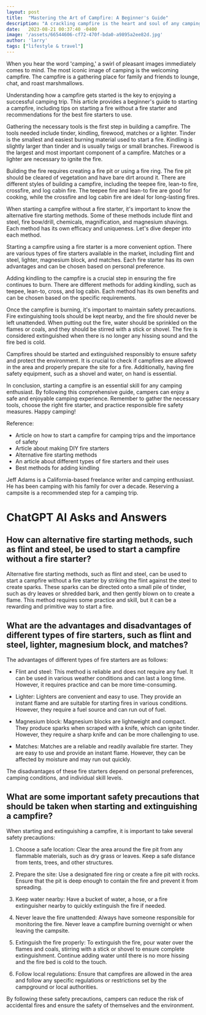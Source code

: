 ```yaml
---
layout: post
title:  "Mastering the Art of Campfire: A Beginner's Guide"
description: "A crackling campfire is the heart and soul of any camping adventure. Follow this comprehensive guide to starting and maintaining a campfire to elevate your camping experience to new heights."
date:   2023-08-21 00:37:40 -0400
image: '/assets/66544606-cf72-470f-bda0-a9895a2ee82d.jpg'
author: 'larry'
tags: ["lifestyle & travel"]
---
```


When you hear the word 'camping,' a swirl of pleasant images immediately comes to mind. The most iconic image of camping is the welcoming campfire. The campfire is a gathering place for family and friends to lounge, chat, and roast marshmallows.

Understanding how a campfire gets started is the key to enjoying a successful camping trip. This article provides a beginner's guide to starting a campfire, including tips on starting a fire without a fire starter and recommendations for the best fire starters to use.

Gathering the necessary tools is the first step in building a campfire. The tools needed include tinder, kindling, firewood, matches or a lighter. Tinder is the smallest and easiest burning material used to start a fire. Kindling is slightly larger than tinder and is usually twigs or small branches. Firewood is the largest and most important component of a campfire. Matches or a lighter are necessary to ignite the fire.

Building the fire requires creating a fire pit or using a fire ring. The fire pit should be cleared of vegetation and have bare dirt around it. There are different styles of building a campfire, including the teepee fire, lean-to fire, crossfire, and log cabin fire. The teepee fire and lean-to fire are good for cooking, while the crossfire and log cabin fire are ideal for long-lasting fires.

When starting a campfire without a fire starter, it's important to know the alternative fire starting methods. Some of these methods include flint and steel, fire bow/drill, chemicals, magnification, and magnesium shavings. Each method has its own efficacy and uniqueness. Let's dive deeper into each method.

Starting a campfire using a fire starter is a more convenient option. There are various types of fire starters available in the market, including flint and steel, lighter, magnesium block, and matches. Each fire starter has its own advantages and can be chosen based on personal preference.

Adding kindling to the campfire is a crucial step in ensuring the fire continues to burn. There are different methods for adding kindling, such as teepee, lean-to, cross, and log cabin. Each method has its own benefits and can be chosen based on the specific requirements.

Once the campfire is burning, it's important to maintain safety precautions. Fire extinguishing tools should be kept nearby, and the fire should never be left unattended. When putting out the fire, water should be sprinkled on the flames or coals, and they should be stirred with a stick or shovel. The fire is considered extinguished when there is no longer any hissing sound and the fire bed is cold.

Campfires should be started and extinguished responsibly to ensure safety and protect the environment. It is crucial to check if campfires are allowed in the area and properly prepare the site for a fire. Additionally, having fire safety equipment, such as a shovel and water, on hand is essential.

In conclusion, starting a campfire is an essential skill for any camping enthusiast. By following this comprehensive guide, campers can enjoy a safe and enjoyable camping experience. Remember to gather the necessary tools, choose the right fire starter, and practice responsible fire safety measures. Happy camping!

Reference:

- Article on how to start a campfire for camping trips and the importance of safety
- Article about making DIY fire starters
- Alternative fire starting methods
- An article about different types of fire starters and their uses
- Best methods for adding kindling

Jeff Adams is a California-based freelance writer and camping enthusiast. He has been camping with his family for over a decade. Reserving a campsite is a recommended step for a camping trip.


# ChatGPT AI Asks and Answers
## How can alternative fire starting methods, such as flint and steel, be used to start a campfire without a fire starter?
Alternative fire starting methods, such as flint and steel, can be used to start a campfire without a fire starter by striking the flint against the steel to create sparks. These sparks can be directed onto a small pile of tinder, such as dry leaves or shredded bark, and then gently blown on to create a flame. This method requires some practice and skill, but it can be a rewarding and primitive way to start a fire.

## What are the advantages and disadvantages of different types of fire starters, such as flint and steel, lighter, magnesium block, and matches?
The advantages of different types of fire starters are as follows: 

- Flint and steel: This method is reliable and does not require any fuel. It can be used in various weather conditions and can last a long time. However, it requires practice and can be more time-consuming.

- Lighter: Lighters are convenient and easy to use. They provide an instant flame and are suitable for starting fires in various conditions. However, they require a fuel source and can run out of fuel.

- Magnesium block: Magnesium blocks are lightweight and compact. They produce sparks when scraped with a knife, which can ignite tinder. However, they require a sharp knife and can be more challenging to use.

- Matches: Matches are a reliable and readily available fire starter. They are easy to use and provide an instant flame. However, they can be affected by moisture and may run out quickly.

The disadvantages of these fire starters depend on personal preferences, camping conditions, and individual skill levels.

## What are some important safety precautions that should be taken when starting and extinguishing a campfire?
When starting and extinguishing a campfire, it is important to take several safety precautions:

1. Choose a safe location: Clear the area around the fire pit from any flammable materials, such as dry grass or leaves. Keep a safe distance from tents, trees, and other structures.

2. Prepare the site: Use a designated fire ring or create a fire pit with rocks. Ensure that the pit is deep enough to contain the fire and prevent it from spreading.

3. Keep water nearby: Have a bucket of water, a hose, or a fire extinguisher nearby to quickly extinguish the fire if needed.

4. Never leave the fire unattended: Always have someone responsible for monitoring the fire. Never leave a campfire burning overnight or when leaving the campsite.

5. Extinguish the fire properly: To extinguish the fire, pour water over the flames and coals, stirring with a stick or shovel to ensure complete extinguishment. Continue adding water until there is no more hissing and the fire bed is cold to the touch.

6. Follow local regulations: Ensure that campfires are allowed in the area and follow any specific regulations or restrictions set by the campground or local authorities.

By following these safety precautions, campers can reduce the risk of accidental fires and ensure the safety of themselves and the environment.

